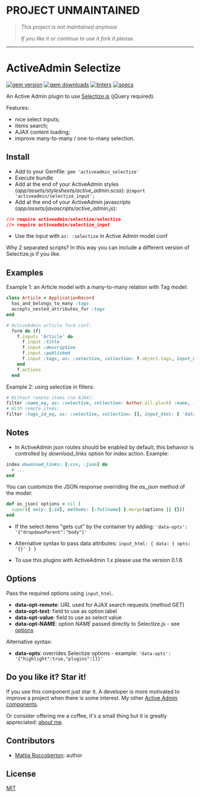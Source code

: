 # PROJECT UNMAINTAINED

> *This project is not maintained anymore*
>
> *If you like it or continue to use it fork it please.*

---

# ActiveAdmin Selectize
[![gem version](https://badge.fury.io/rb/activeadmin_selectize.svg)](https://badge.fury.io/rb/activeadmin_selectize) [![gem downloads](https://badgen.net/rubygems/dt/activeadmin_selectize)](https://rubygems.org/gems/activeadmin_selectize) [![linters](https://github.com/blocknotes/activeadmin_selectize/actions/workflows/linters.yml/badge.svg)](https://github.com/blocknotes/activeadmin_selectize/actions/workflows/linters.yml) [![specs](https://github.com/blocknotes/activeadmin_selectize/actions/workflows/specs.yml/badge.svg)](https://github.com/blocknotes/activeadmin_selectize/actions/workflows/specs.yml)

An Active Admin plugin to use [Selectize.js](http://selectize.github.io/selectize.js) (jQuery required).

Features:
- nice select inputs;
- items search;
- AJAX content loading;
- improve many-to-many / one-to-many selection.

## Install

- Add to your Gemfile:
`gem 'activeadmin_selectize'`
- Execute bundle
- Add at the end of your ActiveAdmin styles (_app/assets/stylesheets/active_admin.scss_):
`@import 'activeadmin/selectize_input';`
- Add at the end of your ActiveAdmin javascripts (_app/assets/javascripts/active_admin.js_):
```css
//= require activeadmin/selectize/selectize
//= require activeadmin/selectize_input
```
- Use the input with `as: :selectize` in Active Admin model conf

Why 2 separated scripts? In this way you can include a different version of Selectize.js if you like.

## Examples

Example 1: an Article model with a many-to-many relation with Tag model:

```ruby
class Article < ApplicationRecord
  has_and_belongs_to_many :tags
  accepts_nested_attributes_for :tags
end
```

```ruby
# ActiveAdmin article form conf:
  form do |f|
    f.inputs 'Article' do
      f.input :title
      f.input :description
      f.input :published
      f.input :tags, as: :selectize, collection: f.object.tags, input_html: { 'data-opt-remote': admin_tags_path( format: :json ), 'data-opt-text': 'name', 'data-opt-value': 'id', 'data-opt-highlight': 'true', placeholder: 'Search a tag...' }
    end
    f.actions
  end
```

Example 2: using selectize in filters:

```ruby
# Without remote items (no AJAX):
filter :name_eq, as: :selectize, collection: Author.all.pluck( :name, :name )
# With remote items:
filter :tags_id_eq, as: :selectize, collection: [], input_html: { 'data-opt-remote': '/admin/tags.json', 'data-opt-text': 'name', 'data-opt-value': 'id', 'data-opts': '{"dropdownParent":"body"}', placeholder: 'Search a tag...' }
```

## Notes

- In ActiveAdmin json routes should be enabled by default, this behavior is controlled by *download_links* option for index action. Example:

```rb
index download_links: [:csv, :json] do
  # ...
end
```

You can customize the JSON response overriding the *as_json* method of the model:

```rb
def as_json( options = nil )
  super({ only: [:id], methods: [:fullname] }.merge(options || {}))
end
```

- If the select items "gets cut" by the container try adding: `'data-opts': '{"dropdownParent":"body"}'`

- Alternative syntax to pass data attributes: `input_html: { data: { opts: '{}' } }`

- To use this plugins with ActiveAdmin 1.x please use the version 0.1.6

## Options

Pass the required options using `input_html`.

- **data-opt-remote**: URL used for AJAX search requests (method GET)
- **data-opt-text**: field to use as option label
- **data-opt-value**: field to use as select value
- **data-opt-NAME**: option _NAME_ passed directly to Selectize.js - see [options](https://github.com/selectize/selectize.js/blob/master/docs/usage.md#configuration)

Alternative syntax:

- **data-opts**: overrides Selectize options - example: `'data-opts': '{"highlight":true,"plugins":[]}'`

## Do you like it? Star it!

If you use this component just star it. A developer is more motivated to improve a project when there is some interest. My other [Active Admin components](https://github.com/blocknotes?utf8=✓&tab=repositories&q=activeadmin&type=source).

Or consider offering me a coffee, it's a small thing but it is greatly appreciated: [about me](https://www.blocknot.es/about-me).

## Contributors

- [Mattia Roccoberton](http://blocknot.es): author

## License

[MIT](LICENSE.txt)
